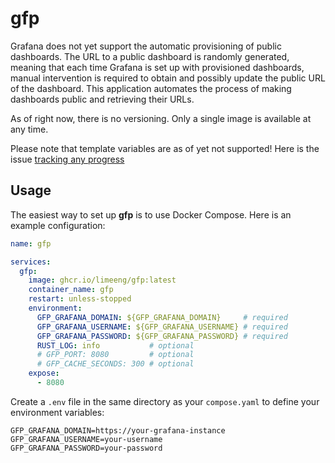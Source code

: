 # gfp

Grafana does not yet support the automatic provisioning of public dashboards. The URL to a public dashboard is randomly generated, meaning that each time Grafana is set up with provisioned dashboards, manual intervention is required to obtain and possibly update the public URL of the dashboard. This application automates the process of making dashboards public and retrieving their URLs.

As of right now, there is no versioning. Only a single image is available at any time.

Please note that template variables are as of yet not supported! Here is the issue [tracking any progress](https://github.com/grafana/grafana/issues/67346)

## Usage

The easiest way to set up **gfp** is to use Docker Compose. Here is an example configuration:

```yaml
name: gfp

services:
  gfp:
    image: ghcr.io/limeeng/gfp:latest
    container_name: gfp
    restart: unless-stopped
    environment:
      GFP_GRAFANA_DOMAIN: ${GFP_GRAFANA_DOMAIN}     # required
      GFP_GRAFANA_USERNAME: ${GFP_GRAFANA_USERNAME} # required
      GFP_GRAFANA_PASSWORD: ${GFP_GRAFANA_PASSWORD} # required
      RUST_LOG: info           # optional
      # GFP_PORT: 8080         # optional
      # GFP_CACHE_SECONDS: 300 # optional
    expose:
      - 8080
```
Create a `.env` file in the same directory as your `compose.yaml` to define your environment variables:

```
GFP_GRAFANA_DOMAIN=https://your-grafana-instance
GFP_GRAFANA_USERNAME=your-username
GFP_GRAFANA_PASSWORD=your-password
```
